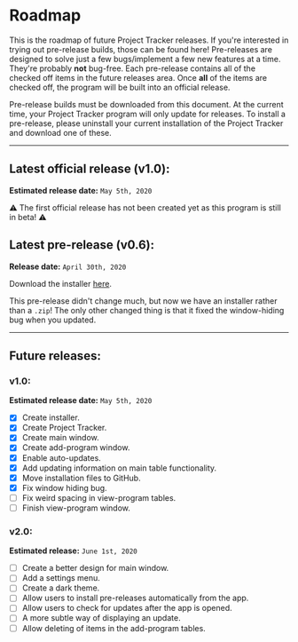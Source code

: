 # Roadmap
This is the roadmap of future Project Tracker releases. If you're interested in trying
out pre-release builds, those can be found here! Pre-releases are designed to solve
just a few bugs/implement a few new features at a time. They're probably **not** bug-free. 
Each pre-release contains all of the checked off items in the future releases area.
Once **all** of the items are checked off, the program will be built into an official
release.

Pre-release builds must be downloaded from this document. At the current time,
your Project Tracker program will only update for releases. To install a
pre-release, please uninstall your current installation of the Project Tracker
and download one of these.

---
## Latest official release (v1.0):
**Estimated release date:** `May 5th, 2020`

⚠ The first official release has not been created yet
as this program is still in beta! ⚠

## Latest pre-release (v0.6):
**Release date:** `April 30th, 2020`

Download the installer [here](https://github.com/CyanCoding/Project-Tracker/raw/master/install-resources/Project%20Tracker%20Installer.exe).

This pre-release didn't change much, but now we have an installer rather than a `.zip`!
The only other changed thing is that it fixed the window-hiding bug when you updated.

---
## Future releases:

### v1.0:
**Estimated release date:** `May 5th, 2020`

- [x] Create installer.
- [x] Create Project Tracker.
- [x] Create main window.
- [x] Create add-program window.
- [x] Enable auto-updates.
- [x] Add updating information on main table functionality.
- [x] Move installation files to GitHub.
- [x] Fix window hiding bug.
- [ ] Fix weird spacing in view-program tables.
- [ ] Finish view-program window.

### v2.0:
**Estimated release:** `June 1st, 2020`

- [ ] Create a better design for main window.
- [ ] Add a settings menu.
- [ ] Create a dark theme.
- [ ] Allow users to install pre-releases automatically from the app.
- [ ] Allow users to check for updates after the app is opened.
- [ ] A more subtle way of displaying an update.
- [ ] Allow deleting of items in the add-program tables.
